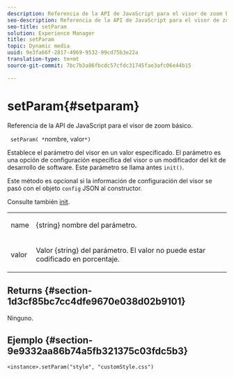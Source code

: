 ```yaml
---
description: Referencia de la API de JavaScript para el visor de zoom básico.
seo-description: Referencia de la API de JavaScript para el visor de zoom básico.
seo-title: setParam
solution: Experience Manager
title: setParam
topic: Dynamic media
uuid: 9e3fa66f-2817-4969-9532-99cd75b3e22a
translation-type: tm+mt
source-git-commit: 7bc7b3a86fbcdc57cfdc31745fae3afc06e44b15

---
```



# setParam{#setparam}

Referencia de la API de JavaScript para el visor de zoom básico.

` setParam( *`nombre, valor`*)`

Establece el parámetro del visor en un valor especificado. El parámetro es una opción de configuración específica del visor o un modificador del kit de desarrollo de software. Este parámetro se llama antes `init()`.

Este método es opcional si la información de configuración del visor se pasó con el objeto `config` JSON al constructor.

Consulte también [init](../../../c-html5-s7-aem-asset-viewers/c-html5-20-basic-zoom-viewer-about/c-html5-20-basic-zoom-viewer-javascriptapiref/r-html5-basic-zoom-viewer-20-javascriptapiref-init.md#reference-aee94dd92a28410784f7a1792e28683b).

<table id="table_896DFF34A68A403DB93A6D597461A573"> 
 <tbody> 
  <tr> 
   <td colname="col1"> <p> <span class="codeph"> <span class="varname"> name </span></span> </p> </td> 
   <td colname="col2"> <p> <span class="codeph"> {string} </span> nombre del parámetro. </p> </td> 
  </tr> 
  <tr> 
   <td colname="col1"> <p> <span class="codeph"> <span class="varname"> valor </span></span> </p> </td> 
   <td colname="col2"> <p> <span class="codeph"> Valor {string} </span> del parámetro. El valor no puede estar codificado en porcentaje. </p> </td> 
  </tr> 
 </tbody> 
</table>

## Returns {#section-1d3cf85bc7cc4dfe9670e038d02b9101}

Ninguno.

## Ejemplo {#section-9e9332aa86b74a5fb321375c03fdc5b3}

```
<instance>.setParam("style", "customStyle.css")
```

